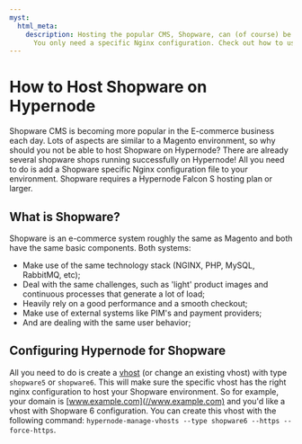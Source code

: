 ```yaml
---
myst:
  html_meta:
    description: Hosting the popular CMS, Shopware, can (of course) be done on Hypernode.
      You only need a specific Nginx configuration. Check out how to use it here.
---
```


<!-- source: https://support.hypernode.com/en/ecommerce/shopware/how-to-host-shopware-on-hypernode/ -->

# How to Host Shopware on Hypernode

Shopware CMS is becoming more popular in the E-commerce business each day. Lots of aspects are similar to a Magento environment, so why should you not be able to host Shopware on Hypernode? There are already several shopware shops running successfully on Hypernode! All you need to do is add a Shopware specific Nginx configuration file to your environment. Shopware requires a Hypernode Falcon S hosting plan or larger.

## What is Shopware?

Shopware is an e-commerce system roughly the same as Magento and both have the same basic components. Both systems:

- Make use of the same technology stack (NGINX, PHP, MySQL, RabbitMQ, etc);
- Deal with the same challenges, such as 'light' product images and continuous processes that generate a lot of load;
- Heavily rely on a good performance and a smooth checkout;
- Make use of external systems like PIM's and payment providers;
- And are dealing with the same user behavior;

## Configuring Hypernode for Shopware

All you need to do is create a [vhost](https://support.hypernode.com/en/hypernode/nginx/hypernode-managed-vhosts#Managing-Vhosts) (or change an existing vhost) with type `shopware5` or `shopware6`. This will make sure the specific vhost has the right nginx configuration to host your Shopware environment. So for example, your domain is [www.example.com](//www.example.com) and you'd like a vhost with Shopware 6 configuration. You can create this vhost with the following command: `hypernode-manage-vhosts --type shopware6 --https --force-https`.
